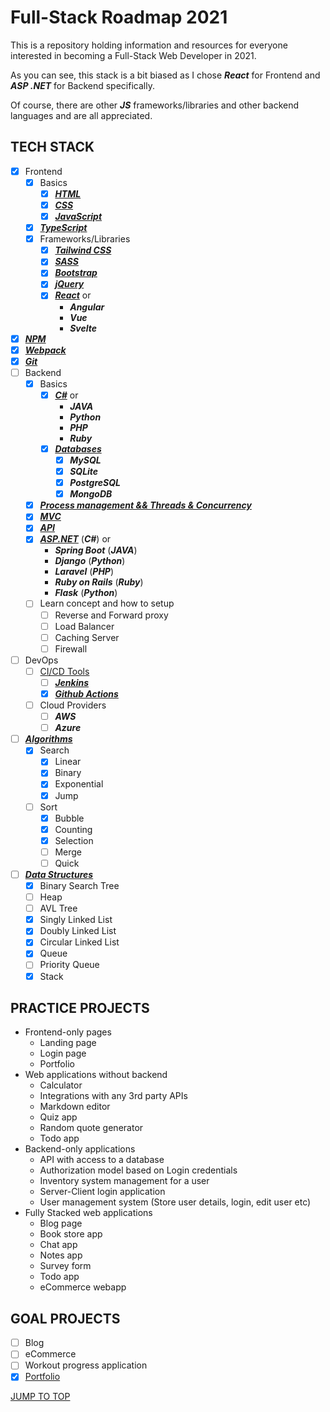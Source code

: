 # Full-Stack Roadmap 2021

This is a repository holding information and resources for everyone interested in becoming a Full-Stack Web Developer in 2021.

As you can see, this stack is a bit biased as I chose ***React*** for Frontend and ***ASP .NET*** for Backend specifically.

Of course, there are other ***JS*** frameworks/libraries and other backend languages and are all appreciated.

## TECH STACK

- [x] Frontend
  - [x] Basics
    - [x] [***HTML***](./Frontend/HTML/#html)
    - [x] [***CSS***](./Frontend/CSS/#css)
    - [x] [***JavaScript***](./Frontend/JavaScript/#javascript)
  - [x] [***TypeScript***](./Frontend/TypeScript/#typescript)
  - [x] Frameworks/Libraries
    - [x] [***Tailwind CSS***](./Frontend/CSS/Frameworks/Tailwind-CSS/#tailwind-css---resources)
    - [x] [***SASS***](./Frontend/CSS/Preprocessors/SASS/#sass)
    - [x] [***Bootstrap***](./Frontend/CSS/Frameworks/Bootstrap/#bootstrap)
    - [x] [***jQuery***](./Frontend/JavaScript/Frameworks/jQuery/#jquery)
    - [x] [***React***](./Frontend/JavaScript/Frameworks/React/#react) or
      - ***Angular***
      - ***Vue***
      - ***Svelte***
- [x] [***NPM***](./NPM/#npm)
- [x] [***Webpack***](./Webpack/#webpack)
- [x] [***Git***](./Git/#git)
- [ ] Backend
  - [x] Basics
    - [x] [***C#***](./Backend/Cs/#c) or
      - ***JAVA***
      - ***Python***
      - ***PHP***
      - ***Ruby***
    - [x] [***Databases***](./Backend/Databases/#databases)
      - [x] ***MySQL***
      - [x] ***SQLite***
      - [x] ***PostgreSQL***
      - [x] ***MongoDB***
  - [x] [***Process management && Threads & Concurrency***](./Backend/Threads-and-Concurrency/#threads--concurrency)
  - [x] [***MVC***](./Backend/MVC/#mvc)
  - [x] [***API***](./Backend/API/#api)
  - [x] [***ASP.NET***](./Backend/ASPNET/#asp-net) (***C#***) or
    - ***Spring Boot*** (***JAVA***)
    - ***Django*** (***Python***)
    - ***Laravel*** (***PHP***)
    - ***Ruby on Rails*** (***Ruby***)
    - ***Flask*** (***Python***)
  - [ ] Learn concept and how to setup
    - [ ] Reverse and Forward proxy
    - [ ] Load Balancer
    - [ ] Caching Server
    - [ ] Firewall
- [ ] DevOps
  - [ ] [CI/CD Tools](./DevOps/CI-CD-Tools/#ci-cd-tools)
    - [ ] [***Jenkins***](./DevOps/CI-CD-Tools/Jenkins/#jenkins)
    - [x] [***Github Actions***](./DevOps/CI-CD-Tools/Github-Actions/#github-actions)
  - [ ] Cloud Providers
    - [ ] ***AWS***
    - [ ] ***Azure***
- [ ] [***Algorithms***](./Algorithms/#algorithms)
  - [x] Search
    - [x] Linear
    - [x] Binary
    - [x] Exponential
    - [x] Jump
  - [ ] Sort
    - [x] Bubble
    - [x] Counting
    - [x] Selection
    - [ ] Merge
    - [ ] Quick
- [ ] [***Data Structures***](./Data-Structures/#data-structures)
  - [x] Binary Search Tree
  - [ ] Heap
  - [ ] AVL Tree
  - [x] Singly Linked List
  - [x] Doubly Linked List
  - [x] Circular Linked List
  - [x] Queue
  - [ ] Priority Queue
  - [x] Stack

## PRACTICE PROJECTS

- Frontend-only pages
  - Landing page
  - Login page
  - Portfolio
- Web applications without backend
  - Calculator
  - Integrations with any 3rd party APIs
  - Markdown editor
  - Quiz app
  - Random quote generator
  - Todo app
- Backend-only applications
  - API with access to a database
  - Authorization model based on Login credentials
  - Inventory system management for a user
  - Server-Client login application
  - User management system (Store user details, login, edit user etc)
- Fully Stacked web applications
  - Blog page
  - Book store app
  - Chat app
  - Notes app
  - Survey form
  - Todo app
  - eCommerce webapp

## GOAL PROJECTS

- [ ] Blog
- [ ] eCommerce
- [ ] Workout progress application
- [x] [Portfolio](https://stratis-dermanoutsos.github.io/portfolio/)

[JUMP TO TOP](#full-stack-roadmap-2021)
